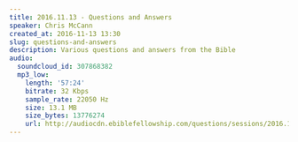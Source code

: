 ```yaml
---
title: 2016.11.13 - Questions and Answers
speaker: Chris McCann
created_at: 2016-11-13 13:30
slug: questions-and-answers
description: Various questions and answers from the Bible
audio:
  soundcloud_id: 307868382
  mp3_low:
    length: '57:24'
    bitrate: 32 Kbps
    sample_rate: 22050 Hz
    size: 13.1 MB
    size_bytes: 13776274
    url: http://audiocdn.ebiblefellowship.com/questions/sessions/2016.11.13_McCann_-_Questions_and_Answers.mp3
---
```

